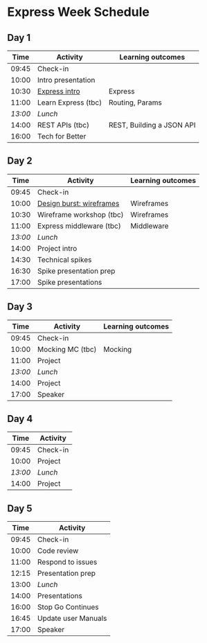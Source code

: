 # Express Week Schedule

## Day 1

| Time    | Activity                       | Learning outcomes         |
| ------- | ------------------------------ | ------------------------- |
| 09:45   | Check-in                       |                           |
| 10:00   | Intro presentation             |                           |
| 10:30   | [Express intro][express-intro] | Express                   |
| 11:00   | Learn Express (tbc)            | Routing, Params           |
| _13:00_ | _Lunch_                        |                           |
| 14:00   | REST APIs (tbc)                | REST, Building a JSON API |
| 16:00   | Tech for Better                |                           |

[express-intro]: tbc

## Day 2

| Time    | Activity                                  | Learning outcomes |
| ------- | ----------------------------------------- | ----------------- |
| 09:45   | Check-in                                  |                   |
| 10:00   | [Design burst: wireframes][db-wireframes] | Wireframes        |
| 10:30   | Wireframe workshop (tbc)                  | Wireframes        |
| 11:00   | Express middleware (tbc)                  | Middleware        |
| _13:00_ | _Lunch_                                   |                   |
| 14:00   | Project intro                             |                   |
| 14:30   | Technical spikes                          |                   |
| 16:30   | Spike presentation prep                   |                   |
| 17:00   | Spike presentations                       |                   |

[db-wireframes]: https://docs.google.com/presentation/d/1l5DCpoFwiMLNi0X4gnqqStav--XQJ7-sdLyW86zgxBc/

## Day 3

| Time    | Activity         | Learning outcomes |
| ------- | ---------------- | ----------------- |
| 09:45   | Check-in         |                   |
| 10:00   | Mocking MC (tbc) | Mocking           |
| 11:00   | Project          |                   |
| _13:00_ | _Lunch_          |                   |
| 14:00   | Project          |                   |
| 17:00   | Speaker          |                   |

## Day 4

| Time    | Activity |
| ------- | -------- |
| 09:45   | Check-in |
| 10:00   | Project  |
| _13:00_ | _Lunch_  |
| 14:00   | Project  |

## Day 5

| Time  | Activity            |
| ----- | ------------------- |
| 09:45 | Check-in            |
| 10:00 | Code review         |
| 11:00 | Respond to issues   |
| 12:15 | Presentation prep   |
| 13:00 | _Lunch_             |
| 14:00 | Presentations       |
| 16:00 | Stop Go Continues   |
| 16:45 | Update user Manuals |
| 17:00 | Speaker             |
